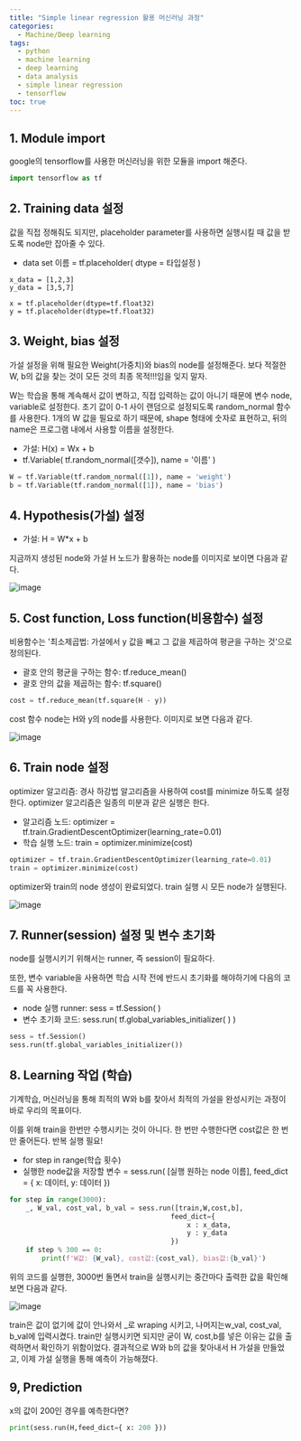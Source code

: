 ```yaml
---
title: "Simple linear regression 활용 머신러닝 과정"
categories: 
  - Machine/Deep learning 
tags:
  - python
  - machine learning
  - deep learning
  - data analysis
  - simple linear regression
  - tensorflow
toc: true
---
```


## 1. Module import

google의 tensorflow를 사용한 머신러닝을 위한 모듈을 import 해준다.

```python
import tensorflow as tf
```





## 2. Training data 설정

값을 직접 정해줘도 되지만, placeholder parameter를 사용하면 실행시킬 때 값을 받도록 node만 잡아줄 수 있다.

- data set 이름 = tf.placeholder( dtype = 타입설정 )

```
x_data = [1,2,3]
y_data = [3,5,7]

x = tf.placeholder(dtype=tf.float32)
y = tf.placeholder(dtype=tf.float32)
```





## 3. Weight, bias 설정

가설 설정을 위해 필요한 Weight(가중치)와 bias의 node를 설정해준다. 보다 적절한 W, b의 값을 찾는 것이 모든 것의 최종 목적!!!임을 잊지 말자.

W는 학습을 통해 계속해서 값이 변하고, 직접 입력하는 값이 아니기 때문에 변수 node, variable로 설정한다. 
초기 값이 0-1 사이 랜덤으로 설정되도록 random_normal 함수를 사용한다.
1개의 W 값을 필요로 하기 때문에, shape 형태에 숫자로 표현하고, 뒤의 name은 프로그램 내에서 사용할 이름을 설정한다. 

- 가설: H(x) = Wx + b
- tf.Variable( tf.random_normal([갯수]), name = '이름' )

``` python
W = tf.Variable(tf.random_normal([1]), name = 'weight')
b = tf.Variable(tf.random_normal([1]), name = 'bias')	
```





## 4. Hypothesis(가설) 설정

- 가설: H = W*x + b



지금까지 생성된 node와 가설 H 노드가 활용하는 node를 이미지로 보이면 다음과 같다.

![image](https://user-images.githubusercontent.com/58674365/94804065-32f2b500-0425-11eb-87b5-3bae4ee5d223.png)





## 5. Cost function, Loss function(비용함수) 설정

비용함수는 '최소제곱법: 가설에서 y 값을 빼고 그 값을 제곱하여 평균을 구하는 것'으로 정의된다.

- 괄호 안의 평균을 구하는 함수: tf.reduce_mean()
- 괄호 안의 값을 제곱하는 함수: tf.square()

```python
cost = tf.reduce_mean(tf.square(H - y))
```



cost 함수 node는 H와 y의 node를 사용한다. 이미지로 보면 다음과 같다.

![image](https://user-images.githubusercontent.com/58674365/94804324-967ce280-0425-11eb-9d1b-42418979f137.png)





## 6. Train node 설정

optimizer 알고리즘: 경사 하강법 알고리즘을 사용하여 cost를 minimize 하도록 설정한다.
optimizer 알고리즘은 일종의 미분과 같은 실행은 한다. 

- 알고리즘 노드: optimizer = tf.train.GradientDescentOptimizer(learning_rate=0.01)
- 학습 실행 노드: train = optimizer.minimize(cost)

```python
optimizer = tf.train.GradientDescentOptimizer(learning_rate=0.01)
train = optimizer.minimize(cost)
```



optimizer와 train의 node 생성이 완료되었다. train 실행 시 모든 node가 실행된다. 

![image](https://user-images.githubusercontent.com/58674365/94804580-025f4b00-0426-11eb-90ea-53ed68ab222e.png)





## 7. Runner(session) 설정 및 변수 초기화

node를 실행시키기 위해서는 runner, 즉 session이 필요하다. 

또한, 변수 variable을 사용하면 학습 시작 전에 반드시 초기화를 해야하기에 다음의 코드를 꼭 사용한다. 

- node 실행 runner: sess = tf.Session( )
- 변수 초기화 코드: sess.run( tf.global_variables_initializer( ) ) 

```python
sess = tf.Session() 
sess.run(tf.global_variables_initializer()) 
```





## 8. Learning 작업 (학습)

기계학습, 머신러닝을 통해 최적의 W와 b를 찾아서 최적의 가설을 완성시키는 과정이 바로 우리의 목표이다.

이를 위해 train을 한번만 수행시키는 것이 아니다. 한 번만 수행한다면 cost값은 한 번만 줄어든다. 반복 실행 필요!

- for step in range(학습 횟수)
- 실행한 node값을 저장할 변수 = sess.run( [실행 원하는 node 이름], feed_dict = { x: 데이터, y: 데이터 })

```python
for step in range(3000): 
    _, W_val, cost_val, b_val = sess.run([train,W,cost,b], 
                                        feed_dict={ 
                                            x : x_data, 
                                            y : y_data   
                                        }) 
    if step % 300 == 0: 
        print(f'W값: {W_val}, cost값:{cost_val}, bias값:{b_val}') 
```



위의 코드를 실행한, 3000번 돌면서 train을 실행시키는 중간마다 출력한 값을 확인해보면 다음과 같다.

![image](https://user-images.githubusercontent.com/58674365/94804965-9b8e6180-0426-11eb-9ff0-f5914f03c69c.png)



train은 값이 없기에 값이 안나와서 _로 wraping 시키고, 나머지는w_val, cost_val, b_val에 입력시켰다. train만 실행시키면 되지만 굳이 W, cost,b를 넣은 이유는 값을 출력하면서 확인하기 위함이었다. 결과적으로 W와 b의 값을 찾아내서 H 가설을 만들었고, 이제 가설 실행을 통해 예측이 가능해졌다.





##  9, Prediction

x의 값이 200인 경우를 예측한다면?

```python
print(sess.run(H,feed_dict={ x: 200 }))
```

